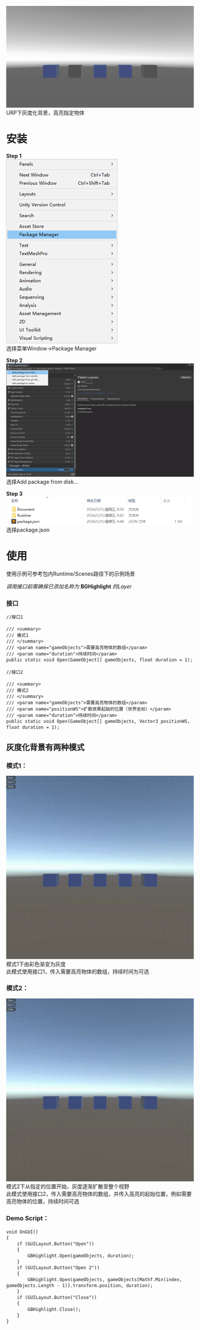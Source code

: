 ![](./Document/Preview.png)  
URP下灰度化背景，高亮指定物体  
# 安装
**Step 1**  
![](./Document/Step01.png)  
选择菜单Window→Package Manager  

**Step 2**  
![](./Document/Step02.png)  
选择Add package from disk...  

**Step 3**  
![](./Document/Step03.png)  
选择package.json  
# 使用
使用示例可参考包内Runtime/Scenes路径下的示例场景  

*调用接口前需确保已添加名称为* **BGHighlight** *的Layer*  
### 接口
```
//接口1

/// <summary>
/// 模式1
/// </summary>
/// <param name="gameObjects">需要高亮物体的数组</param>
/// <param name="duration">持续时间</param>
public static void Open(GameObject[] gameObjects, float duration = 1);

//接口2

/// <summary>
/// 模式2
/// </summary>
/// <param name="gameObjects">需要高亮物体的数组</param>
/// <param name="positionWS">扩散效果起始的位置（世界坐标）</param>
/// <param name="duration">持续时间</param>
public static void Open(GameObject[] gameObjects, Vector3 positionWS, float duration = 1);
```  
## 灰度化背景有两种模式

### 模式1：  

![](./Document/Pattern1.gif)  
模式1下由彩色渐变为灰度  
此模式使用接口1，传入需要高亮物体的数组，持续时间为可选  

### 模式2：  

![](./Document/Pattern2.gif)  
模式2下从指定的位置开始，灰度逐渐扩散至整个视野  
此模式使用接口2，传入需要高亮物体的数组，并传入高亮的起始位置，例如需要高亮物体的位置，持续时间可选  

### Demo Script：  
```
void OnGUI()
{
    if (GUILayout.Button("Open"))
    {
        GBHighlight.Open(gameObjects, duration);
    }
    if (GUILayout.Button("Open 2"))
    {
        GBHighlight.Open(gameObjects, gameObjects[Mathf.Min(index, gameObjects.Length - 1)].transform.position, duration);
    }
    if (GUILayout.Button("Close"))
    {
        GBHighlight.Close();
    }
}
```
